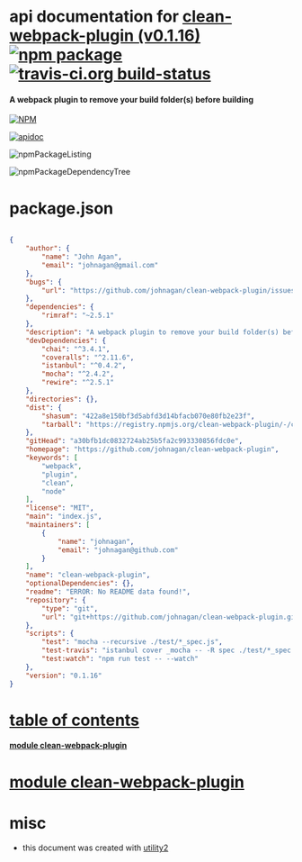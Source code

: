 # api documentation for  [clean-webpack-plugin (v0.1.16)](https://github.com/johnagan/clean-webpack-plugin)  [![npm package](https://img.shields.io/npm/v/npmdoc-clean-webpack-plugin.svg?style=flat-square)](https://www.npmjs.org/package/npmdoc-clean-webpack-plugin) [![travis-ci.org build-status](https://api.travis-ci.org/npmdoc/node-npmdoc-clean-webpack-plugin.svg)](https://travis-ci.org/npmdoc/node-npmdoc-clean-webpack-plugin)
#### A webpack plugin to remove your build folder(s) before building

[![NPM](https://nodei.co/npm/clean-webpack-plugin.png?downloads=true)](https://www.npmjs.com/package/clean-webpack-plugin)

[![apidoc](https://npmdoc.github.io/node-npmdoc-clean-webpack-plugin/build/screenCapture.buildNpmdoc.browser._2Fhome_2Ftravis_2Fbuild_2Fnpmdoc_2Fnode-npmdoc-clean-webpack-plugin_2Ftmp_2Fbuild_2Fapidoc.html.png)](https://npmdoc.github.io/node-npmdoc-clean-webpack-plugin/build/apidoc.html)

![npmPackageListing](https://npmdoc.github.io/node-npmdoc-clean-webpack-plugin/build/screenCapture.npmPackageListing.svg)

![npmPackageDependencyTree](https://npmdoc.github.io/node-npmdoc-clean-webpack-plugin/build/screenCapture.npmPackageDependencyTree.svg)



# package.json

```json

{
    "author": {
        "name": "John Agan",
        "email": "johnagan@gmail.com"
    },
    "bugs": {
        "url": "https://github.com/johnagan/clean-webpack-plugin/issues"
    },
    "dependencies": {
        "rimraf": "~2.5.1"
    },
    "description": "A webpack plugin to remove your build folder(s) before building",
    "devDependencies": {
        "chai": "^3.4.1",
        "coveralls": "^2.11.6",
        "istanbul": "^0.4.2",
        "mocha": "^2.4.2",
        "rewire": "^2.5.1"
    },
    "directories": {},
    "dist": {
        "shasum": "422a8e150bf3d5abfd3d14bfacb070e80fb2e23f",
        "tarball": "https://registry.npmjs.org/clean-webpack-plugin/-/clean-webpack-plugin-0.1.16.tgz"
    },
    "gitHead": "a30bfb1dc0832724ab25b5fa2c993330856fdc0e",
    "homepage": "https://github.com/johnagan/clean-webpack-plugin",
    "keywords": [
        "webpack",
        "plugin",
        "clean",
        "node"
    ],
    "license": "MIT",
    "main": "index.js",
    "maintainers": [
        {
            "name": "johnagan",
            "email": "johnagan@github.com"
        }
    ],
    "name": "clean-webpack-plugin",
    "optionalDependencies": {},
    "readme": "ERROR: No README data found!",
    "repository": {
        "type": "git",
        "url": "git+https://github.com/johnagan/clean-webpack-plugin.git"
    },
    "scripts": {
        "test": "mocha --recursive ./test/*_spec.js",
        "test-travis": "istanbul cover _mocha -- -R spec ./test/*_spec.js",
        "test:watch": "npm run test -- --watch"
    },
    "version": "0.1.16"
}
```



# <a name="apidoc.tableOfContents"></a>[table of contents](#apidoc.tableOfContents)

#### [module clean-webpack-plugin](#apidoc.module.clean-webpack-plugin)



# <a name="apidoc.module.clean-webpack-plugin"></a>[module clean-webpack-plugin](#apidoc.module.clean-webpack-plugin)



# misc
- this document was created with [utility2](https://github.com/kaizhu256/node-utility2)
